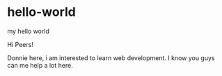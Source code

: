 # hello-world
my hello world

Hi Peers!

Donnie here, i am interested to learn web development. I know you guys can me help a lot here.
